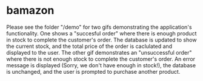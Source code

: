 # bamazon

Please see the folder "/demo" for two gifs demonstrating the application's functionality. One shows a "succesful order" where there is enough product in stock to complete the customer's order. The database is updated to show the current stock, and the total price of the order is caclulated and displayed to the user. The other gif demonstrates an "unsuccessful order" where there is not enough stock to complete the customer's order. An error message is displayed (Sorry, we don't have enough in stock!), the database is unchanged, and the user is prompted to purchase another product.